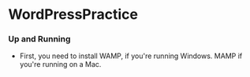 # WordPressPractice

### Up and Running
- First, you need to install WAMP, if you're running Windows. MAMP if you're running on a Mac.
